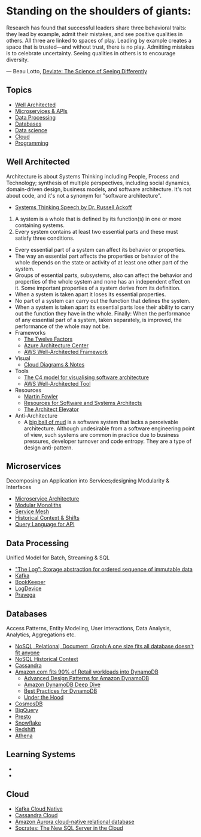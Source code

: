 # Standing on the shoulders of giants:
Research has found that successful leaders share three behavioral traits: they lead by example, admit their mistakes, and see positive qualities in others. All three are linked to spaces of play. Leading by example creates a space that is trusted—and without trust, there is no play. Admitting mistakes is to celebrate uncertainty. Seeing qualities in others is to encourage diversity.

― Beau Lotto, [Deviate: The Science of Seeing Differently](https://www.amazon.com/Deviate-Science-Differently-Beau-Lotto/dp/1478909161)

## Topics
- [Well Architected](#well+architected)
- [Microservices & APIs](#microservices)
- [Data Processing](#data+processing)
- [Databases](#databases)
- [Data science](#datascience)
- [Cloud](#cloud)
- [Programming](#programming)

## Well Architected
Architecture is about Systems Thinking including People, Process and Technology; synthesis of multiple perspectives, including social dynamics, domain-driven design, business models, and software architecture. It's not about code, and it's not a synonym for "software architecture".

* [Systems Thinking Speech by Dr. Russell Ackoff](https://www.youtube.com/watch?v=EbLh7rZ3rhU)
1. A system is a whole that is defined by its function(s) in one or more containing systems.
2. Every system contains at least two essential parts and these must satisfy three conditions.
  * Every essential part of a system can affect its behavior or properties.
  * The way an essential part affects the properties or behavior of the whole depends on the
   state or activity of at least one other part of the system.
  * Groups of essential parts, subsystems, also can affect the behavior and properties of the whole system and none has an independent effect on it.
Some important properties of a system derive from its definition.
  * When a system is taken apart it loses its essential properties.
  * No part of a system can carry out the function that defines the system.
  * When a system is taken apart its essential parts lose their ability to carry out the
   function they have in the whole.
Finally: 
   When the performance of any essential part of a system, taken separately, is improved, the performance of the whole may not be.
* Frameworks
  * [The Twelve Factors](https://12factor.net/)
  * [Azure Architecture Center](https://docs.microsoft.com/en-us/azure/architecture/)
  * [AWS Well-Architected Framework](https://wa.aws.amazon.com/index.html)
* Visual
  * [Cloud Diagrams & Notes](https://www.awsgeek.com/)
* Tools
  * [The C4 model for visualising software architecture](https://c4model.com/)
  * [AWS Well-Architected Tool](https://aws.amazon.com/well-architected-tool/)
* Resources
  * [Martin Fowler](https://martinfowler.com/)
  * [Resources for Software and Systems Architects](http://www.bredemeyer.com/)
  * [The Architect Elevator](https://architectelevator.com/)
* Anti-Architecture
  * A [big ball of mud](http://www.laputan.org/mud/) is a software system that lacks a perceivable architecture. Although undesirable from a software engineering point of view, such systems are common in practice due to business pressures, developer turnover and code entropy. They are a type of design anti-pattern.
 
## Microservices
Decomposing an Application into Services;designing Modularity & Interfaces

* [Microservice Architecture](https://microservices.io/)
* [Modular Monoliths](https://www.youtube.com/watch?v=5OjqD-ow8GE)
* [Service Mesh](https://www.datawire.io/envoyproxy/service-mesh/)
* [Historical Context & Shifts](https://slidr.io/kameshsampath/sail-smoothly-in-the-cloud-an-introduction-to-istio#1)
* [Query Language for API](https://graphql.org/)

## Data Processing
Unified Model for Batch, Streaming & SQL 

* ["The Log”: Storage abstraction for ordered sequence of immutable data](https://engineering.linkedin.com/distributed-systems/log-what-every-software-engineer-should-know-about-real-time-datas-unifying)
* [Kafka](https://www.microsoft.com/en-us/research/wp-content/uploads/2017/09/Kafka.pdf)
* [BookKeeper](http://bookkeeper.apache.org/distributedlog/)
* [LogDevice](https://code.fb.com/core-data/logdevice-a-distributed-data-store-for-logs/)
* [Pravega](http://www.pravega.io/)

## Databases
Access Patterns, Entity Modeling, User interactions, Data Analysis, Analytics, Aggregations etc.

* [NoSQL, Relational, Document, Graph:A one size fits all database doesn't fit anyone](https://www.allthingsdistributed.com/2018/06/purpose-built-databases-in-aws.html)
* [NoSQL Historical Context](https://www.youtube.com/watch?v=qI_g07C_Q5I)
* [Cassandra](https://www.cs.cornell.edu/projects/ladis2009/papers/lakshman-ladis2009.pdf)
* [Amazon.com fits 90% of Retail workloads into DynamoDB](https://www.allthingsdistributed.com/2017/10/a-decade-of-dynamo.html)
  * [Advanced Design Patterns for Amazon DynamoDB](https://www.youtube.com/watch?v=jzeKPKpucS0)
  * [Amazon DynamoDB Deep Dive](https://www.youtube.com/watch?v=jzeKPKpucS0)
  * [Best Practices for DynamoDB](https://www.youtube.com/watch?v=HaEPXoXVf2k)
  * [Under the Hood](https://www.youtube.com/watch?v=yvBR71D0nAQ)
* [CosmosDB](https://azure.microsoft.com/en-us/blog/a-technical-overview-of-azure-cosmos-db/)
* [BigQuery](https://cloud.google.com/blog/products/gcp/inside-capacitor-bigquerys-next-generation-columnar-storage-format)
* [Presto](https://www.facebook.com/notes/facebook-engineering/presto-interacting-with-petabytes-of-data-at-facebook/10151786197628920/)
* [Snowflake](http://pages.cs.wisc.edu/~remzi/Classes/739/Spring2004/Papers/p215-dageville-snowflake.pdf)
* [Redshift](https://www.allthingsdistributed.com/2018/11/amazon-redshift-performance-optimization.html)
* [Athena](https://aws.amazon.com/athena/)

## Learning Systems
* []()
* []()

## Cloud
* [Kafka Cloud Native](https://www.confluent.io/blog/introducing-cloud-native-experience-for-apache-kafka-in-confluent-cloud)
* [Cassandra Cloud](https://constellation.datastax.com/)
* [Amazon Aurora cloud-native relational database](https://www.allthingsdistributed.com/2019/03/Amazon-Aurora-design-cloud-native-relational-database.html)
* [Socrates: The New SQL Server in the Cloud](https://www.microsoft.com/en-us/research/uploads/prod/2019/05/socrates.pdf)



